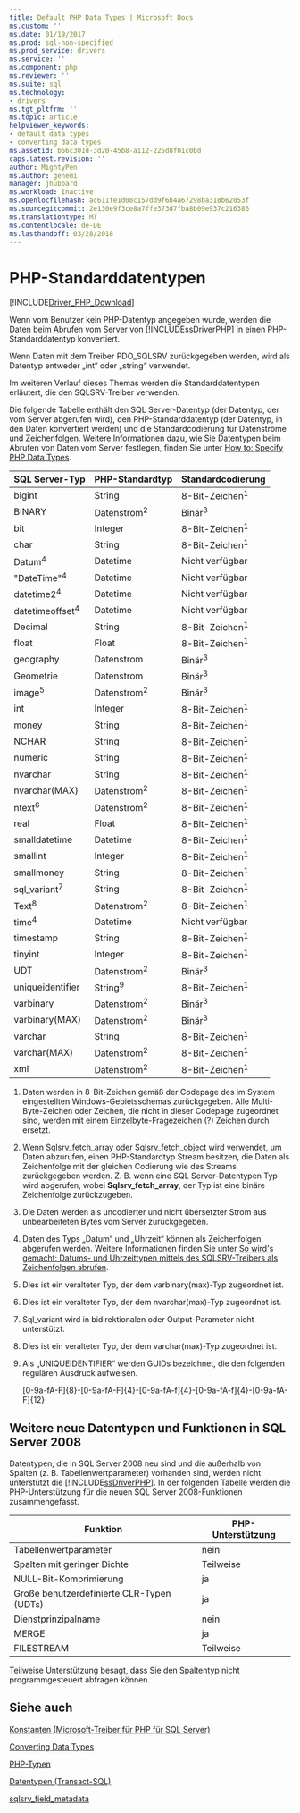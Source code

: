 ```yaml
---
title: Default PHP Data Types | Microsoft Docs
ms.custom: ''
ms.date: 01/19/2017
ms.prod: sql-non-specified
ms.prod_service: drivers
ms.service: ''
ms.component: php
ms.reviewer: ''
ms.suite: sql
ms.technology:
- drivers
ms.tgt_pltfrm: ''
ms.topic: article
helpviewer_keywords:
- default data types
- converting data types
ms.assetid: b66c301d-3d20-45b8-a112-225d8f01c0bd
caps.latest.revision: ''
author: MightyPen
ms.author: genemi
manager: jhubbard
ms.workload: Inactive
ms.openlocfilehash: ac611fe1d08c157dd9f6b4a67298ba318b62053f
ms.sourcegitcommit: 2e130e9f3ce8a7ffe373d7fba8b09e937c216386
ms.translationtype: MT
ms.contentlocale: de-DE
ms.lasthandoff: 03/28/2018
---
```

# <a name="default-php-data-types"></a>PHP-Standarddatentypen
[!INCLUDE[Driver_PHP_Download](../../includes/driver_php_download.md)]

Wenn vom Benutzer kein PHP-Datentyp angegeben wurde, werden die Daten beim Abrufen vom Server von [!INCLUDE[ssDriverPHP](../../includes/ssdriverphp_md.md)] in einen PHP-Standarddatentyp konvertiert.  
  
Wenn Daten mit dem Treiber PDO_SQLSRV zurückgegeben werden, wird als Datentyp entweder „int“ oder „string“ verwendet.  
  
Im weiteren Verlauf dieses Themas werden die Standarddatentypen erläutert, die den SQLSRV-Treiber verwenden.  
  
Die folgende Tabelle enthält den SQL Server-Datentyp (der Datentyp, der vom Server abgerufen wird), den PHP-Standarddatentyp (der Datentyp, in den Daten konvertiert werden) und die Standardcodierung für Datenströme und Zeichenfolgen. Weitere Informationen dazu, wie Sie Datentypen beim Abrufen von Daten vom Server festlegen, finden Sie unter [How to: Specify PHP Data Types](../../connect/php/how-to-specify-php-data-types.md).  
  
|SQL Server-Typ|PHP-Standardtyp|Standardcodierung|  
|-------------------|--------------------|--------------------|  
|bigint|String|8-Bit-Zeichen<sup>1</sup>|  
|BINARY|Datenstrom<sup>2</sup>|Binär<sup>3</sup>|  
|bit|Integer|8-Bit-Zeichen<sup>1</sup>|  
|char|String|8-Bit-Zeichen<sup>1</sup>|  
|Datum<sup>4</sup>|Datetime|Nicht verfügbar|  
|"DateTime"<sup>4</sup>|Datetime|Nicht verfügbar|  
|datetime2<sup>4</sup>|Datetime|Nicht verfügbar|  
|datetimeoffset<sup>4</sup>|Datetime|Nicht verfügbar|  
|Decimal|String|8-Bit-Zeichen<sup>1</sup>|  
|float|Float|8-Bit-Zeichen<sup>1</sup>|  
|geography|Datenstrom|Binär<sup>3</sup>|  
|Geometrie|Datenstrom|Binär<sup>3</sup>|  
|image<sup>5</sup>|Datenstrom<sup>2</sup>|Binär<sup>3</sup>|  
|int|Integer|8-Bit-Zeichen<sup>1</sup>|  
|money|String|8-Bit-Zeichen<sup>1</sup>|  
|NCHAR|String|8-Bit-Zeichen<sup>1</sup>|  
|numeric|String|8-Bit-Zeichen<sup>1</sup>|  
|nvarchar|String|8-Bit-Zeichen<sup>1</sup>|  
|nvarchar(MAX)|Datenstrom<sup>2</sup>|8-Bit-Zeichen<sup>1</sup>|  
|ntext<sup>6</sup>|Datenstrom<sup>2</sup>|8-Bit-Zeichen<sup>1</sup>|  
|real|Float|8-Bit-Zeichen<sup>1</sup>|  
|smalldatetime|Datetime|8-Bit-Zeichen<sup>1</sup>|  
|smallint|Integer|8-Bit-Zeichen<sup>1</sup>|  
|smallmoney|String|8-Bit-Zeichen<sup>1</sup>|  
|sql_variant<sup>7</sup>|String|8-Bit-Zeichen<sup>1</sup>|  
|Text<sup>8</sup>|Datenstrom<sup>2</sup>|8-Bit-Zeichen<sup>1</sup>|  
|time<sup>4</sup>|Datetime|Nicht verfügbar|  
|timestamp|String|8-Bit-Zeichen<sup>1</sup>|  
|tinyint|Integer|8-Bit-Zeichen<sup>1</sup>|  
|UDT|Datenstrom<sup>2</sup>|Binär<sup>3</sup>|  
|uniqueidentifier|String<sup>9</sup>|8-Bit-Zeichen<sup>1</sup>|  
|varbinary|Datenstrom<sup>2</sup>|Binär<sup>3</sup>|  
|varbinary(MAX)|Datenstrom<sup>2</sup>|Binär<sup>3</sup>|  
|varchar|String|8-Bit-Zeichen<sup>1</sup>|  
|varchar(MAX)|Datenstrom<sup>2</sup>|8-Bit-Zeichen<sup>1</sup>|
|xml|Datenstrom<sup>2</sup>|8-Bit-Zeichen<sup>1</sup>|  
  

1.  Daten werden in 8-Bit-Zeichen gemäß der Codepage des im System eingestellten Windows-Gebietsschemas zurückgegeben. Alle Multi-Byte-Zeichen oder Zeichen, die nicht in dieser Codepage zugeordnet sind, werden mit einem Einzelbyte-Fragezeichen (?) Zeichen durch ersetzt.  
  
2.  Wenn [Sqlsrv_fetch_array](../../connect/php/sqlsrv-fetch-array.md) oder [Sqlsrv_fetch_object](../../connect/php/sqlsrv-fetch-object.md) wird verwendet, um Daten abzurufen, einen PHP-Standardtyp Stream besitzen, die Daten als Zeichenfolge mit der gleichen Codierung wie des Streams zurückgegeben werden. Z. B. wenn eine SQL Server-Datentypen Typ wird abgerufen, wobei **Sqlsrv_fetch_array**, der Typ ist eine binäre Zeichenfolge zurückzugeben.  
  
3.  Die Daten werden als uncodierter und nicht übersetzter Strom aus unbearbeiteten Bytes vom Server zurückgegeben.  

4.  Daten des Typs „Datum“ und „Uhrzeit“ können als Zeichenfolgen abgerufen werden. Weitere Informationen finden Sie unter [So wird's gemacht: Datums- und Uhrzeittypen mittels des SQLSRV-Treibers als Zeichenfolgen abrufen](../../connect/php/how-to-retrieve-date-and-time-type-as-strings-using-the-sqlsrv-driver.md).  

5.  Dies ist ein veralteter Typ, der dem varbinary(max)-Typ zugeordnet ist.

6. Dies ist ein veralteter Typ, der dem nvarchar(max)-Typ zugeordnet ist.

7.  Sql_variant wird in bidirektionalen oder Output-Parameter nicht unterstützt.

8.  Dies ist ein veralteter Typ, der dem varchar(max)-Typ zugeordnet ist.  
  
9.  Als „UNIQUEIDENTIFIER“ werden GUIDs bezeichnet, die den folgenden regulären Ausdruck aufweisen.  
  
    [0-9a-fA-F]{8}-[0-9a-fA-F]{4}-[0-9a-fA-f]{4}-[0-9a-fA-f]{4}-[0-9a-fA-F]{12}  
 
 
## <a name="other-new-sql-server-2008-data-types-and-features"></a>Weitere neue Datentypen und Funktionen in SQL Server 2008  
Datentypen, die in SQL Server 2008 neu sind und die außerhalb von Spalten (z. B. Tabellenwertparameter) vorhanden sind, werden nicht unterstützt die [!INCLUDE[ssDriverPHP](../../includes/ssdriverphp_md.md)]. In der folgenden Tabelle werden die PHP-Unterstützung für die neuen SQL Server 2008-Funktionen zusammengefasst.  
  
|Funktion|PHP-Unterstützung|  
|-----------|---------------|  
|Tabellenwertparameter|nein|  
|Spalten mit geringer Dichte|Teilweise|  
|NULL-Bit-Komprimierung|ja|  
|Große benutzerdefinierte CLR-Typen (UDTs)|ja|  
|Dienstprinzipalname|nein|  
|MERGE|ja|  
|FILESTREAM|Teilweise|  
  
Teilweise Unterstützung besagt, dass Sie den Spaltentyp nicht programmgesteuert abfragen können.  
  
## <a name="see-also"></a>Siehe auch  
[Konstanten &#40;Microsoft-Treiber für PHP für SQL Server&#41;](../../connect/php/constants-microsoft-drivers-for-php-for-sql-server.md)

[Converting Data Types](../../connect/php/converting-data-types.md)

[PHP-Typen](http://php.net/manual/en/language.types.php)

[Datentypen (Transact-SQL)](../../t-sql/data-types/data-types-transact-sql.md)

[sqlsrv_field_metadata](../../connect/php/sqlsrv-field-metadata.md)  
  
